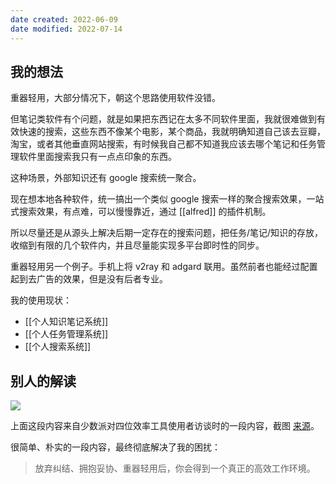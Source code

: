 ```yaml
---
date created: 2022-06-09
date modified: 2022-07-14
---
```


## 我的想法

重器轻用，大部分情况下，朝这个思路使用软件没错。

但笔记类软件有个问题，就是如果把东西记在太多不同软件里面，我就很难做到有效快速的搜索，这些东西不像某个电影，某个商品，我就明确知道自己该去豆瓣，淘宝，或者其他垂直网站搜索，有时候我自己都不知道我应该去哪个笔记和任务管理软件里面搜索我只有一点点印象的东西。

这种场景，外部知识还有 google 搜索统一聚合。

现在想本地各种软件，统一搞出一个类似 google 搜索一样的聚合搜索效果，一站式搜索效果，有点难，可以慢慢靠近，通过 [[alfred]] 的插件机制。

所以尽量还是从源头上解决后期一定存在的搜索问题，把任务/笔记/知识的存放，收缩到有限的几个软件内，并且尽量能实现多平台即时性的同步。

重器轻用另一个例子。手机上将 v2ray 和 adgard 联用。虽然前者也能经过配置起到去广告的效果，但是没有后者专业。

我的使用现状：

- [[个人知识笔记系统]]
- [[个人任务管理系统]]
- [[个人搜索系统]]

## 别人的解读

![](https://img.oldwinter.top/重器轻用_image_1.png)

上面这段内容来自少数派对四位效率工具使用者访谈时的一段内容，截图 [来源](https://36kr.com/p/1402159224362632)。

很简单、朴实的一段内容，最终彻底解决了我的困扰：

> 放弃纠结、拥抱妥协、重器轻用后，你会得到一个真正的高效工作环境。
